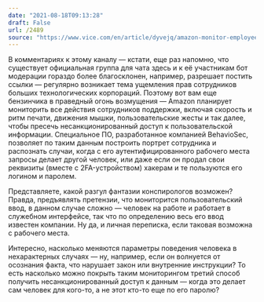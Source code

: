 ```yaml
---
date: "2021-08-18T09:13:28"
draft: False
url: /2489
source: "https://www.vice.com/en/article/dyvejq/amazon-monitor-employees-keyboard-mouse"
---
```


В комментариях к этому каналу — кстати, еще раз напомню, что существует официальная группа для чата здесь и к её участникам бот модерации гораздо более благосклонен, например, разрешает постить ссылки — регулярно возникает тема ущемления прав сотрудников больших технологических корпораций. Поэтому вот вам еще бензинчика в праведный огонь возмущения — Amazon планирует мониторить все действия сотрудников поддержки, включая скорость и ритм печати, движения мышки, пользовательские жесты и так далее, чтобы пресечь несанкционированный доступ к пользовательской информации. Специальное ПО, разработанное компанией BehavioSec, позволяет по таким данным построить портрет сотрудника и распознать случаи, когда с его аутентифицированного рабочего места запросы делает другой человек, или даже если он продал свои реквизиты (вместе с 2FA-устройством) хакерам и те пользуются его логином и паролем.

Представляете, какой разгул фантазии конспирологов возможен? Правда, предъявлять претензии, что мониторится пользовательский ввод, в данном случае сложно — человек на работе и работает в служебном интерфейсе, так что по определению весь его ввод известен компании. Ну да, и личная переписка, если таковая возможна с рабочего места.

Интересно, насколько меняются параметры поведения человека в нехарактерных случаях — ну, например, если он волнуется от осознания факта, что нарушает закон или внутренние инструкции? То есть насколько можно покрыть таким мониторингом третий способ получить несанкционированный доступ к данным — когда это делает сам человек для кого-то, а не этот кто-то еще по его паролю?
